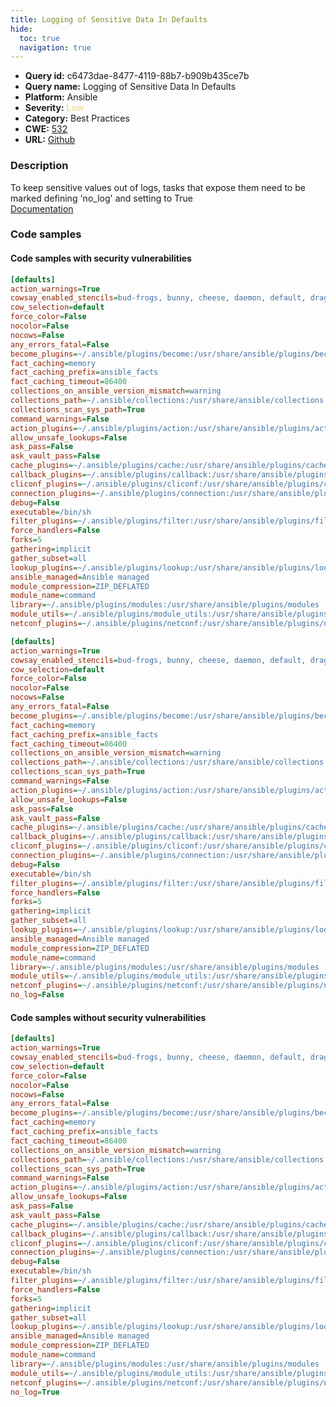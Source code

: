 ```yaml
---
title: Logging of Sensitive Data In Defaults
hide:
  toc: true
  navigation: true
---
```


<style>
  .highlight .hll {
    background-color: #ff171742;
  }
  .md-content {
    max-width: 1100px;
    margin: 0 auto;
  }
</style>

-   **Query id:** c6473dae-8477-4119-88b7-b909b435ce7b
-   **Query name:** Logging of Sensitive Data In Defaults
-   **Platform:** Ansible
-   **Severity:** <span style="color:#edd57e">Low</span>
-   **Category:** Best Practices
-   **CWE:** <a href="https://cwe.mitre.org/data/definitions/532.html" onclick="newWindowOpenerSafe(event, 'https://cwe.mitre.org/data/definitions/532.html')">532</a>
-   **URL:** [Github](https://github.com/Checkmarx/kics/tree/master/assets/queries/ansible/config/logging_of_sensitive_data_in_defaults)

### Description
To keep sensitive values out of logs, tasks that expose them need to be marked defining 'no_log' and setting to True<br>
[Documentation](https://docs.ansible.com/ansible/latest/reference_appendices/logging.html#protecting-sensitive-data-with-no-log)

### Code samples
#### Code samples with security vulnerabilities
```cfg title="Positive test num. 1 - cfg file" hl_lines="1"
[defaults]
action_warnings=True
cowsay_enabled_stencils=bud-frogs, bunny, cheese, daemon, default, dragon, elephant-in-snake, elephant, eyes, hellokitty, kitty, luke-koala, meow, milk, moofasa, moose, ren, sheep, small, stegosaurus, stimpy, supermilker, three-eyes, turkey, turtle, tux, udder, vader-koala, vader, www
cow_selection=default
force_color=False
nocolor=False
nocows=False
any_errors_fatal=False
become_plugins=~/.ansible/plugins/become:/usr/share/ansible/plugins/become
fact_caching=memory
fact_caching_prefix=ansible_facts
fact_caching_timeout=86400
collections_on_ansible_version_mismatch=warning
collections_path=~/.ansible/collections:/usr/share/ansible/collections
collections_scan_sys_path=True
command_warnings=False
action_plugins=~/.ansible/plugins/action:/usr/share/ansible/plugins/action
allow_unsafe_lookups=False
ask_pass=False
ask_vault_pass=False
cache_plugins=~/.ansible/plugins/cache:/usr/share/ansible/plugins/cache
callback_plugins=~/.ansible/plugins/callback:/usr/share/ansible/plugins/callback
cliconf_plugins=~/.ansible/plugins/cliconf:/usr/share/ansible/plugins/cliconf
connection_plugins=~/.ansible/plugins/connection:/usr/share/ansible/plugins/connection
debug=False
executable=/bin/sh
filter_plugins=~/.ansible/plugins/filter:/usr/share/ansible/plugins/filter
force_handlers=False
forks=5
gathering=implicit
gather_subset=all
lookup_plugins=~/.ansible/plugins/lookup:/usr/share/ansible/plugins/lookup
ansible_managed=Ansible managed
module_compression=ZIP_DEFLATED
module_name=command
library=~/.ansible/plugins/modules:/usr/share/ansible/plugins/modules
module_utils=~/.ansible/plugins/module_utils:/usr/share/ansible/plugins/module_utils
netconf_plugins=~/.ansible/plugins/netconf:/usr/share/ansible/plugins/netconf
```
```cfg title="Positive test num. 2 - cfg file" hl_lines="39"
[defaults]
action_warnings=True
cowsay_enabled_stencils=bud-frogs, bunny, cheese, daemon, default, dragon, elephant-in-snake, elephant, eyes, hellokitty, kitty, luke-koala, meow, milk, moofasa, moose, ren, sheep, small, stegosaurus, stimpy, supermilker, three-eyes, turkey, turtle, tux, udder, vader-koala, vader, www
cow_selection=default
force_color=False
nocolor=False
nocows=False
any_errors_fatal=False
become_plugins=~/.ansible/plugins/become:/usr/share/ansible/plugins/become
fact_caching=memory
fact_caching_prefix=ansible_facts
fact_caching_timeout=86400
collections_on_ansible_version_mismatch=warning
collections_path=~/.ansible/collections:/usr/share/ansible/collections
collections_scan_sys_path=True
command_warnings=False
action_plugins=~/.ansible/plugins/action:/usr/share/ansible/plugins/action
allow_unsafe_lookups=False
ask_pass=False
ask_vault_pass=False
cache_plugins=~/.ansible/plugins/cache:/usr/share/ansible/plugins/cache
callback_plugins=~/.ansible/plugins/callback:/usr/share/ansible/plugins/callback
cliconf_plugins=~/.ansible/plugins/cliconf:/usr/share/ansible/plugins/cliconf
connection_plugins=~/.ansible/plugins/connection:/usr/share/ansible/plugins/connection
debug=False
executable=/bin/sh
filter_plugins=~/.ansible/plugins/filter:/usr/share/ansible/plugins/filter
force_handlers=False
forks=5
gathering=implicit
gather_subset=all
lookup_plugins=~/.ansible/plugins/lookup:/usr/share/ansible/plugins/lookup
ansible_managed=Ansible managed
module_compression=ZIP_DEFLATED
module_name=command
library=~/.ansible/plugins/modules:/usr/share/ansible/plugins/modules
module_utils=~/.ansible/plugins/module_utils:/usr/share/ansible/plugins/module_utils
netconf_plugins=~/.ansible/plugins/netconf:/usr/share/ansible/plugins/netconf
no_log=False
```


#### Code samples without security vulnerabilities
```cfg title="Negative test num. 1 - cfg file"
[defaults]
action_warnings=True
cowsay_enabled_stencils=bud-frogs, bunny, cheese, daemon, default, dragon, elephant-in-snake, elephant, eyes, hellokitty, kitty, luke-koala, meow, milk, moofasa, moose, ren, sheep, small, stegosaurus, stimpy, supermilker, three-eyes, turkey, turtle, tux, udder, vader-koala, vader, www
cow_selection=default
force_color=False
nocolor=False
nocows=False
any_errors_fatal=False
become_plugins=~/.ansible/plugins/become:/usr/share/ansible/plugins/become
fact_caching=memory
fact_caching_prefix=ansible_facts
fact_caching_timeout=86400
collections_on_ansible_version_mismatch=warning
collections_path=~/.ansible/collections:/usr/share/ansible/collections
collections_scan_sys_path=True
command_warnings=False
action_plugins=~/.ansible/plugins/action:/usr/share/ansible/plugins/action
allow_unsafe_lookups=False
ask_pass=False
ask_vault_pass=False
cache_plugins=~/.ansible/plugins/cache:/usr/share/ansible/plugins/cache
callback_plugins=~/.ansible/plugins/callback:/usr/share/ansible/plugins/callback
cliconf_plugins=~/.ansible/plugins/cliconf:/usr/share/ansible/plugins/cliconf
connection_plugins=~/.ansible/plugins/connection:/usr/share/ansible/plugins/connection
debug=False
executable=/bin/sh
filter_plugins=~/.ansible/plugins/filter:/usr/share/ansible/plugins/filter
force_handlers=False
forks=5
gathering=implicit
gather_subset=all
lookup_plugins=~/.ansible/plugins/lookup:/usr/share/ansible/plugins/lookup
ansible_managed=Ansible managed
module_compression=ZIP_DEFLATED
module_name=command
library=~/.ansible/plugins/modules:/usr/share/ansible/plugins/modules
module_utils=~/.ansible/plugins/module_utils:/usr/share/ansible/plugins/module_utils
netconf_plugins=~/.ansible/plugins/netconf:/usr/share/ansible/plugins/netconf
no_log=True
```
